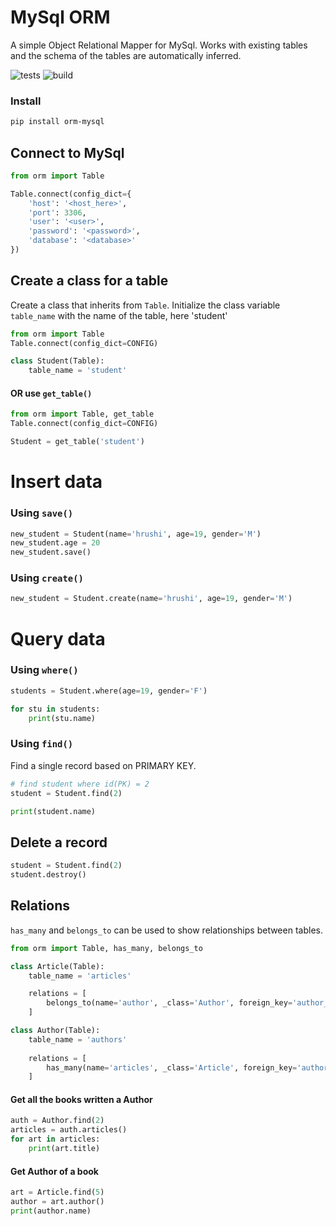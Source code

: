 # MySql ORM

A simple Object Relational Mapper for MySql. Works with existing tables and the schema of the tables are automatically inferred.

![tests](https://github.com/hrushikeshj/mysql-orm/actions/workflows/python-pytest.yml/badge.svg)
![build](https://github.com/hrushikeshj/mysql-orm/actions/workflows/python-publish.yml/badge.svg?branch=v1.0.6)

### Install
```bash
pip install orm-mysql
```

## Connect to MySql
```python
from orm import Table

Table.connect(config_dict={
    'host': '<host_here>',
    'port': 3306,
    'user': '<user>',
    'password': '<password>',
    'database': '<database>'
})
```

## Create a class for a table
Create a class that inherits from `Table`. Initialize the class variable `table_name` with the name of the table, here 'student'
```python
from orm import Table
Table.connect(config_dict=CONFIG)

class Student(Table):
    table_name = 'student'
```

#### OR use `get_table()`
```python
from orm import Table, get_table
Table.connect(config_dict=CONFIG)

Student = get_table('student')
```

# Insert data
### Using `save()`
```python
new_student = Student(name='hrushi', age=19, gender='M')
new_student.age = 20
new_student.save()
```

### Using `create()`
```python
new_student = Student.create(name='hrushi', age=19, gender='M')
```

# Query data
### Using `where()`
```python
students = Student.where(age=19, gender='F')

for stu in students:
    print(stu.name)
```

### Using `find()`
Find a single record based on PRIMARY KEY.
```python
# find student where id(PK) = 2
student = Student.find(2)

print(student.name)
```

## Delete a record
```python
student = Student.find(2)
student.destroy()
```

## Relations
`has_many` and `belongs_to` can be used to show relationships between tables.
```python
from orm import Table, has_many, belongs_to

class Article(Table):
    table_name = 'articles'

    relations = [
        belongs_to(name='author', _class='Author', foreign_key='author_id', primary_key='id')
    ]

class Author(Table):
    table_name = 'authors'
    
    relations = [
        has_many(name='articles', _class='Article', foreign_key='author_id')
    ]

```

#### Get all the books written a Author
```python
auth = Author.find(2)
articles = auth.articles()
for art in articles:
    print(art.title)
```

#### Get Author of a book
```python
art = Article.find(5)
author = art.author()
print(author.name)
```

